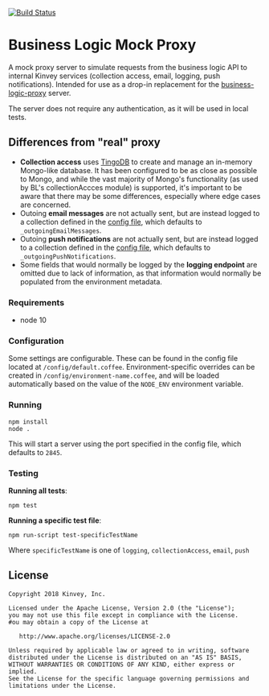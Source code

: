 [![Build Status](https://travis-ci.org/Kinvey/business-logic-mock-proxy.svg?branch=master)](https://travis-ci.org/Kinvey/business-logic-mock-proxy)

# Business Logic Mock Proxy

A mock proxy server to simulate requests from the business logic API to internal Kinvey services (collection access, email, logging, push notifications). Intended for use as a drop-in replacement for the [business-logic-proxy](http://github.com/Kinvey/business-logic-proxy) server.

The server does not require any authentication, as it will be used in local tests.

## Differences from "real" proxy

* **Collection access** uses [TingoDB](http://www.tingodb.com/) to create and manage an in-memory Mongo-like database. It has been configured to be as close as possible to Mongo, and while the vast majority of Mongo's functionality (as used by BL's collectionAccces module) is supported, it's important to be aware that there may be some differences, especially where edge cases are concerned.
* Outoing **email messages** are not actually sent, but are instead logged to a collection defined in the [config file](#Configuration), which defaults to `_outgoingEmailMessages`.
* Outoing **push notifications** are not actually sent, but are instead logged to a collection defined in the [config file](#Configuration), which defaults to `_outgoingPushNotifications`.
* Some fields that would normally be logged by the **logging endpoint** are omitted due to lack of information, as that information would normally be populated from the environment metadata.

### Requirements

* node 10

### Configuration

Some settings are configurable. These can be found in the config file located at `/config/default.coffee`. Environment-specific overrides can be created in `/config/environment-name.coffee`, and will be loaded automatically based on the value of the `NODE_ENV` environment variable.

### Running

```
npm install
node .
```

This will start a server using the port specified in the config file, which defaults to `2845`.

### Testing

**Running all tests**:

```
npm test
```

**Running a specific test file**:

```
npm run-script test-specificTestName
```

Where `specificTestName` is one of `logging`, `collectionAccess`, `email`, `push`

## License
    Copyright 2018 Kinvey, Inc.

    Licensed under the Apache License, Version 2.0 (the "License");
    you may not use this file except in compliance with the License.
    #ou may obtain a copy of the License at

       http://www.apache.org/licenses/LICENSE-2.0

    Unless required by applicable law or agreed to in writing, software
    distributed under the License is distributed on an "AS IS" BASIS,
    WITHOUT WARRANTIES OR CONDITIONS OF ANY KIND, either express or implied.
    See the License for the specific language governing permissions and
    limitations under the License.
